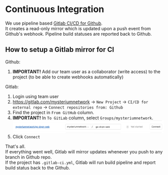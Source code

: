 # Continuous Integration

We use pipeline based [Gitlab CI/CD for Github](https://about.gitlab.com/solutions/github/).  
It creates a read-only mirror which is updated upon a push event from Github's webhook.
Pipeline build statuses are reported back to Github.

## How to setup a Gitlab mirror for CI

Github:

1. **IMPORTANT!** Add our team user as a collaborator (write access) to the project (to be able to create webhooks automatically)

Gitlab:

1. Login using team user
2. https://gitlab.com/mysteriumnetwork → `New Project` → `CI/CD for external repo` → `Connect repositories from: Github`
3. Find the project in `From GitHub` column. 
4. **IMPORTANT!** In `To GitLab` column, select `Groups/mysteriumnetwork`.
![Import Github project](../assets/img/ci/import-github-project.png)
5. Click `Connect`

That's all.  
If everything went well, Gitlab will mirror updates whenever you push to any branch in Github repo.   
If the project has `.gitlab-ci.yml`, Gitlab will run build pipeline and report build status back to the Github.
